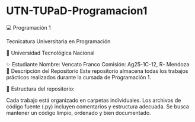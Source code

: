 # UTN-TUPaD-Programacion1
💻 Programación 1

Tecnicatura Universitaria en Programación

📍 Universidad Tecnológica Nacional

✨ Estudiante
Nombre: Vencato Franco
Comisión: Ag25-1C-12, R- Mendoza
📂 Descripción del Repositorio
Este repositorio almacena todas los trabajos prácticos realizados durante la cursada de Programación 1.

📌 Estructura del repositorio:

Cada trabajo está organizado en carpetas individuales.
Los archivos de código fuente (.py) incluyen comentarios y estructura adecuada.
Se busca mantener un código limpio, ordenado y bien documentado.